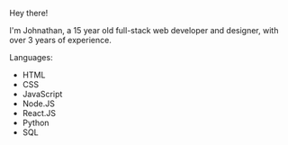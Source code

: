Hey there!

I'm Johnathan, a 15 year old full-stack web developer and designer, with over 3 years of experience.

Languages:
- HTML
- CSS
- JavaScript
- Node.JS
- React.JS
- Python
- SQL
